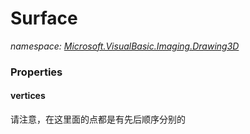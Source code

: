 ﻿# Surface
_namespace: [Microsoft.VisualBasic.Imaging.Drawing3D](./index.md)_






### Properties

#### vertices
请注意，在这里面的点都是有先后顺序分别的
